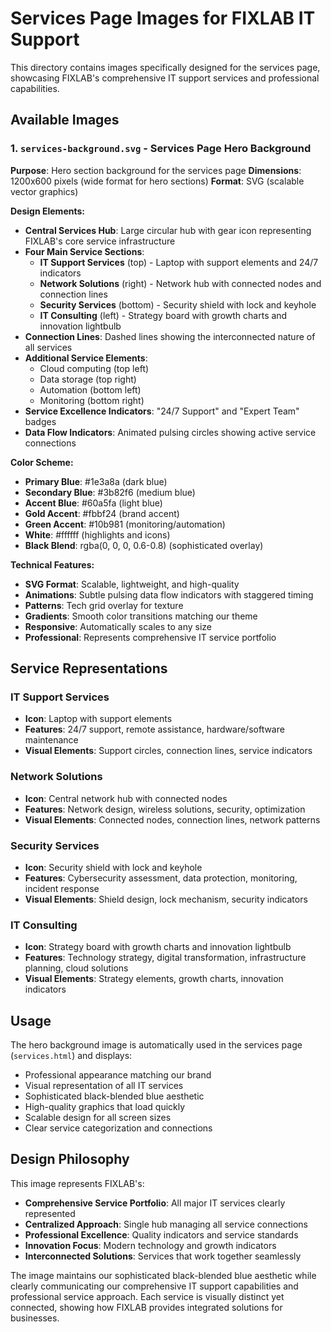 # Services Page Images for FIXLAB IT Support

This directory contains images specifically designed for the services page, showcasing FIXLAB's comprehensive IT support services and professional capabilities.

## Available Images

### 1. `services-background.svg` - Services Page Hero Background
**Purpose**: Hero section background for the services page
**Dimensions**: 1200x600 pixels (wide format for hero sections)
**Format**: SVG (scalable vector graphics)

**Design Elements:**
- **Central Services Hub**: Large circular hub with gear icon representing FIXLAB's core service infrastructure
- **Four Main Service Sections**: 
  - **IT Support Services** (top) - Laptop with support elements and 24/7 indicators
  - **Network Solutions** (right) - Network hub with connected nodes and connection lines
  - **Security Services** (bottom) - Security shield with lock and keyhole
  - **IT Consulting** (left) - Strategy board with growth charts and innovation lightbulb
- **Connection Lines**: Dashed lines showing the interconnected nature of all services
- **Additional Service Elements**: 
  - Cloud computing (top left)
  - Data storage (top right)
  - Automation (bottom left)
  - Monitoring (bottom right)
- **Service Excellence Indicators**: "24/7 Support" and "Expert Team" badges
- **Data Flow Indicators**: Animated pulsing circles showing active service connections

**Color Scheme:**
- **Primary Blue**: #1e3a8a (dark blue)
- **Secondary Blue**: #3b82f6 (medium blue)
- **Accent Blue**: #60a5fa (light blue)
- **Gold Accent**: #fbbf24 (brand accent)
- **Green Accent**: #10b981 (monitoring/automation)
- **White**: #ffffff (highlights and icons)
- **Black Blend**: rgba(0, 0, 0, 0.6-0.8) (sophisticated overlay)

**Technical Features:**
- **SVG Format**: Scalable, lightweight, and high-quality
- **Animations**: Subtle pulsing data flow indicators with staggered timing
- **Patterns**: Tech grid overlay for texture
- **Gradients**: Smooth color transitions matching our theme
- **Responsive**: Automatically scales to any size
- **Professional**: Represents comprehensive IT service portfolio

## Service Representations

### IT Support Services
- **Icon**: Laptop with support elements
- **Features**: 24/7 support, remote assistance, hardware/software maintenance
- **Visual Elements**: Support circles, connection lines, service indicators

### Network Solutions
- **Icon**: Central network hub with connected nodes
- **Features**: Network design, wireless solutions, security, optimization
- **Visual Elements**: Connected nodes, connection lines, network patterns

### Security Services
- **Icon**: Security shield with lock and keyhole
- **Features**: Cybersecurity assessment, data protection, monitoring, incident response
- **Visual Elements**: Shield design, lock mechanism, security indicators

### IT Consulting
- **Icon**: Strategy board with growth charts and innovation lightbulb
- **Features**: Technology strategy, digital transformation, infrastructure planning, cloud solutions
- **Visual Elements**: Strategy elements, growth charts, innovation indicators

## Usage

The hero background image is automatically used in the services page (`services.html`) and displays:
- Professional appearance matching our brand
- Visual representation of all IT services
- Sophisticated black-blended blue aesthetic
- High-quality graphics that load quickly
- Scalable design for all screen sizes
- Clear service categorization and connections

## Design Philosophy

This image represents FIXLAB's:
- **Comprehensive Service Portfolio**: All major IT services clearly represented
- **Centralized Approach**: Single hub managing all service connections
- **Professional Excellence**: Quality indicators and service standards
- **Innovation Focus**: Modern technology and growth indicators
- **Interconnected Solutions**: Services that work together seamlessly

The image maintains our sophisticated black-blended blue aesthetic while clearly communicating our comprehensive IT support capabilities and professional service approach. Each service is visually distinct yet connected, showing how FIXLAB provides integrated solutions for businesses.
